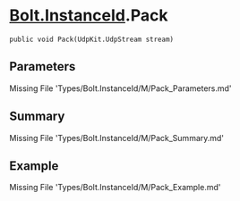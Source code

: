 # [Bolt.InstanceId](Types/Bolt.InstanceId.md).Pack
`public void Pack(UdpKit.UdpStream stream)`
## Parameters
Missing File 'Types/Bolt.InstanceId/M/Pack_Parameters.md'
## Summary
Missing File 'Types/Bolt.InstanceId/M/Pack_Summary.md'
## Example
Missing File 'Types/Bolt.InstanceId/M/Pack_Example.md'
